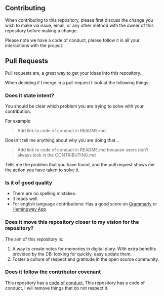 ## Contributing

When contributing to this repository, please first discuss the change you wish to make via issue,
email, or any other method with the owner of this repository before making a change. 

Please note we have a code of conduct, please follow it in all your interactions with the project.

## Pull Requests

Pull requests are, a great way to get your ideas into this repository.

When deciding if I merge in a pull request I look at the following things:

### Does it state intent?
You should be clear which problem you are trying to solve with your contribution.

For example:

> Add link to code of conduct in <span>README.md</span>

Doesn't tell me anything about why you are doing that...

> Add link to code of conduct in <span>README.md</span> because users don't always look in the <span>CONTRIBUTING.md</span>

Tells me the problem that you have found, and the pull request shows me the action you have taken to solve it.


### Is it of good quality

* There are no spelling mistakes.
* It reads well.
* For english language contributions: Has a good score on [Grammarly](grammarly.com) or [Hemingway App](http://www.hemingwayapp.com/)

### Does it move this repository closer to my vision for the repository?

The aim of this repository is:

1. A way to create notes for memories in digital diary. With extra benefits provided by the DB: looking for quickly, easy update them.
2. Foster a culture of respect and gratitude in the open source community.

### Does it follow the contributor covenant

This repository has a [code of conduct](Code_of_conduct.md), This repository has a code of conduct, I will remove things that do not respect it.
